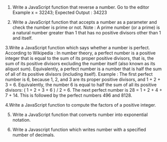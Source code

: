 1. Write a JavaScript function that reverse a number. Go to the editor
Example x = 32243;
Expected Output : 34223 

2. Write a JavaScript function that accepts a number as a parameter and check the number is prime or not. 
Note : A prime number (or a prime) is a natural number greater than 1 that has no positive divisors other than 1 and itself.

3.Write a JavaScript function which says whether a number is perfect.
According to Wikipedia : In number theory, a perfect number is a positive integer that is equal to the sum of its proper positive divisors, that is, the sum of its positive divisors excluding the number itself (also known as its aliquot sum). Equivalently, a perfect number is a number that is half the sum of all of its positive divisors (including itself).
Example : The first perfect number is 6, because 1, 2, and 3 are its proper positive divisors, and 1 + 2 + 3 = 6. Equivalently, the number 6 is equal to half the sum of all its positive divisors: ( 1 + 2 + 3 + 6 ) / 2 = 6. The next perfect number is 28 = 1 + 2 + 4 + 7 + 14. This is followed by the perfect numbers 496 and 8128.

4.Write a JavaScript function to compute the factors of a positive integer. 

5. Write a JavaScript function that converts number into exponential notation.

6. Write a Javascript function which writes number with a specified number of decimals.